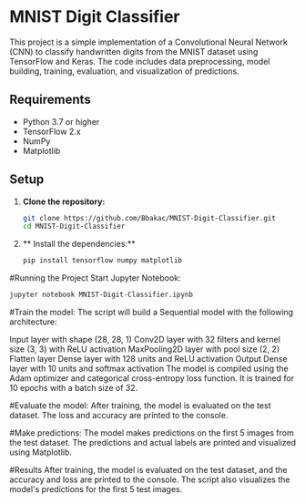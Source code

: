 # MNIST Digit Classifier

This project is a simple implementation of a Convolutional Neural Network (CNN) to classify handwritten digits from the MNIST dataset using TensorFlow and Keras. The code includes data preprocessing, model building, training, evaluation, and visualization of predictions.

## Requirements

- Python 3.7 or higher
- TensorFlow 2.x
- NumPy
- Matplotlib

## Setup

1. **Clone the repository:**

   ```bash
   git clone https://github.com/Bbakac/MNIST-Digit-Classifier.git
   cd MNIST-Digit-Classifier
   ```
2. ** Install the dependencies:**
   ```bash
   pip install tensorflow numpy matplotlib
   ```

#Running the Project
Start Jupyter Notebook:
 ```bash
jupyter notebook MNIST-Digit-Classifier.ipynb
```

#Train the model:
The script will build a Sequential model with the following architecture:

Input layer with shape (28, 28, 1)
Conv2D layer with 32 filters and kernel size (3, 3) with ReLU activation
MaxPooling2D layer with pool size (2, 2)
Flatten layer
Dense layer with 128 units and ReLU activation
Output Dense layer with 10 units and softmax activation
The model is compiled using the Adam optimizer and categorical cross-entropy loss function. It is trained for 10 epochs with a batch size of 32.

#Evaluate the model:
After training, the model is evaluated on the test dataset. The loss and accuracy are printed to the console.

#Make predictions:
The model makes predictions on the first 5 images from the test dataset. The predictions and actual labels are printed and visualized using Matplotlib.

#Results
After training, the model is evaluated on the test dataset, and the accuracy and loss are printed to the console. The script also visualizes the model's predictions for the first 5 test images.





